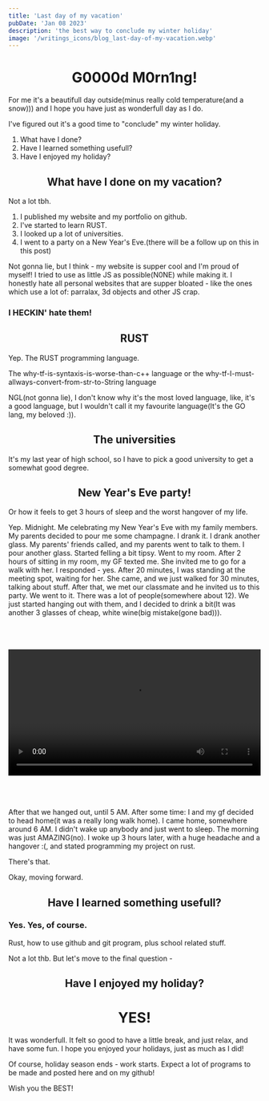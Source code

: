 ```yaml
---
title: 'Last day of my vacation'
pubDate: 'Jan 08 2023'
description: 'the best way to conclude my winter holiday'
image: '/writings_icons/blog_last-day-of-my-vacation.webp'
---
```


# <center>G0000d M0rn1ng!</center>

For me it's a beautifull day outside(minus really cold temperature(and a snow))) and I hope you have just as wonderfull day as I do.

I've figured out it's a good time to "conclude" my winter holiday.

1. What have I done?
2. Have I learned something usefull?
3. Have I enjoyed my holiday?

## <center>What have I done on my vacation?</center>

Not a lot tbh.
1. I published my website and my portfolio on github.
2. I've started to learn RUST.
3. I looked up a lot of universities.
4. I went to a party on a New Year's Eve.(there will be a follow up on this in this post)

Not gonna lie, but I think - my website is supper cool and I'm proud of myself! I tried to use as little JS as possible(N0NE) while making it. I honestly hate all personal websites that are supper bloated - like the ones which use a lot of: parralax, 3d objects and other JS crap. 

### I HECKIN' hate them!

## <center>RUST</center>

Yep. The RUST programming language.

The why-tf-is-syntaxis-is-worse-than-c++ language or the why-tf-I-must-allways-convert-from-str-to-String language

NGL(not gonna lie), I don't know why it's the most loved language, like, it's a good language, but I wouldn't call it my favourite language(It's the GO lang, my beloved :)).

## <center>The universities</center>

It's my last year of high school, so I have to pick a good university to get a somewhat good degree.

## <center>New Year's Eve party!</center>

Or how it feels to get 3 hours of sleep and the worst hangover of my life.

Yep. Midnight. Me celebrating my New Year's Eve with my family members. My parents decided to pour me some champagne. I drank it.
I drank another glass. My parents' friends called, and my parents went to talk to them. I pour another glass. Started felling a bit tipsy. Went to my room. After 2 hours of sitting in my room, my GF texted me. She invited me to go for a walk with her. I responded - yes. 
After 20 minutes, I was standing at the meeting spot, waiting for her. She came, and we just walked for 30 minutes, talking about stuff. After that, we met our classmate and he invited us to this party. We went to it. There was a lot of people(somewhere about 12). We just started hanging out with them, and I decided to drink a bit(It was another 3 glasses of cheap, white wine(big mistake(gone bad))).

<center> <video class="video"src="/blinding_lights.mp4"
    autoplay
    loop
    type="video/mp4"
    style="max-width: 720px; width: 100%; margin-top: 10%; margin-bottom: 10%;"></video> </center>

After that we hanged out, until 5 AM. After some time: I and my gf decided to head home(it was a really long walk home). I came home, somewhere around 6 AM. I didn't wake up anybody and just went to sleep. The morning was just AMAZING(no). I woke up 3 hours later, with a huge headache and a hangover :(, and stated programming my project on rust.

There's that. 

Okay, moving forward.

## <center>Have I learned something usefull?</center>

### Yes. Yes, of course.

Rust, how to use github and git program, plus school related stuff.

Not a lot thb. But let's move to the final question - 

## <center>Have I enjoyed my holiday?</center>

# <center>YES!</center>

It was wonderfull. It felt so good to have a little break, and just relax, and have some fun. I hope you enjoyed your holidays, just as much as I did!

Of course, holiday season ends - work starts. Expect a lot of programs to be made and posted here and on my github!

Wish you the BEST!
